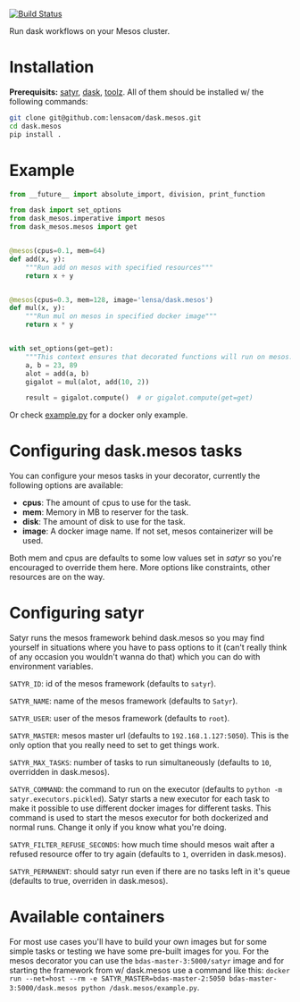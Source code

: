 [![Build Status](http://52.0.47.203:8000/api/badges/lensacom/dask.mesos/status.svg)](http://52.0.47.203:8000/lensacom/dask.mesos)

Run dask workflows on your Mesos cluster.

# Installation

**Prerequisits:** [satyr](https://github.com/lensacom/satyr), [dask](https://github.com/dask/dask.git), [toolz](https://pypi.python.org/pypi/toolz). All of them should be installed w/ the following commands:

```bash
git clone git@github.com:lensacom/dask.mesos.git
cd dask.mesos
pip install .
```

# Example

```python
from __future__ import absolute_import, division, print_function

from dask import set_options
from dask_mesos.imperative import mesos
from dask_mesos.mesos import get


@mesos(cpus=0.1, mem=64)
def add(x, y):
    """Run add on mesos with specified resources"""
    return x + y


@mesos(cpus=0.3, mem=128, image='lensa/dask.mesos')
def mul(x, y):
    """Run mul on mesos in specified docker image"""
    return x * y


with set_options(get=get):
    """This context ensures that decorated functions will run on mesos."""
    a, b = 23, 89
    alot = add(a, b)
    gigalot = mul(alot, add(10, 2))

    result = gigalot.compute()  # or gigalot.compute(get=get)
```

Or check [example.py](example.py) for a docker only example.

# Configuring dask.mesos tasks

You can configure your mesos tasks in your decorator, currently the following options are available:

* **cpus**: The amount of cpus to use for the task.
* **mem**: Memory in MB to reserver for the task.
* **disk**: The amount of disk to use for the task.
* **image**: A docker image name. If not set, mesos containerizer will be used.

Both mem and cpus are defaults to some low values set in _satyr_ so you're encouraged to override them here. More options like constraints, other resources are on the way.

# Configuring satyr

Satyr runs the mesos framework behind dask.mesos so you may find yourself in situations where you have to pass options to it (can't really think of any occasion you wouldn't wanna do that) which you can do with environment variables.

`SATYR_ID`: id of the mesos framework (defaults to `satyr`).

`SATYR_NAME`: name of the mesos framework (defaults to `Satyr`).

`SATYR_USER`: user of the mesos framework (defaults to `root`).

`SATYR_MASTER`: mesos master url (defaults to `192.168.1.127:5050`). This is the only option that you really need to set to get things work.

`SATYR_MAX_TASKS`: number of tasks to run simultaneously (defaults to `10`, overridden in dask.mesos).

`SATYR_COMMAND`: the command to run on the executor (defaults to `python -m satyr.executors.pickled`). Satyr starts a new executor for each task to make it possible to use different docker images for different tasks. This command is used to start the mesos executor for both dockerized and normal runs. Change it only if you know what you're doing.

`SATYR_FILTER_REFUSE_SECONDS`: how much time should mesos wait after a refused resource offer to try again (defaults to `1`, overriden in dask.mesos).

`SATYR_PERMANENT`: should satyr run even if there are no tasks left in it's queue (defaults to true, overriden in dask.mesos).

# Available containers

For most use cases you'll have to build your own images but for some simple tasks or testing we have some pre-built images for you. For the mesos decorator you can use the `bdas-master-3:5000/satyr` image and for starting the framework from w/ dask.mesos use a command like this: `docker run --net=host --rm -e SATYR_MASTER=bdas-master-2:5050 bdas-master-3:5000/dask.mesos python /dask.mesos/example.py`.
